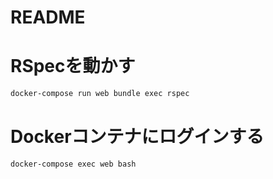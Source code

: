 # README

# RSpecを動かす

```bash
docker-compose run web bundle exec rspec
```

# Dockerコンテナにログインする

```bash
docker-compose exec web bash
```